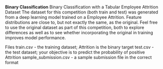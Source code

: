 **Binary Classification**
Binary Classification with a Tabular Employee Attrition Dataset
The dataset for this competition (both train and test) was generated from a deep learning model trained on a Employee Attrition. Feature distributions are close to, but not exactly the same, as the original. Feel free to use the original dataset as part of this competition, both to explore differences as well as to see whether incorporating the original in training improves model performance.

Files
train.csv - the training dataset; Attrition is the binary target
test.csv - the test dataset; your objective is to predict the probability of positive Attrition
sample_submission.csv - a sample submission file in the correct format
